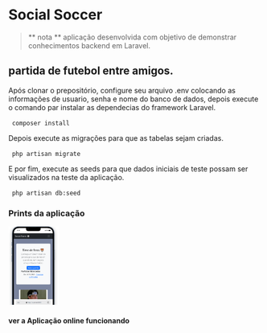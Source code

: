 # Social Soccer 
> ** nota **
aplicação desenvolvida com objetivo de demonstrar conhecimentos backend em Laravel.

## partida de futebol entre amigos.
Após clonar o prepositório, configure seu arquivo .env colocando as informações de usuario, senha e nome do banco de dados, depois execute o comando par instalar as dependecias do framework Laravel.
```shell
 composer install
```
Depois execute as migrações para que as tabelas sejam criadas.
```shell
 php artisan migrate
```
E por fim, execute as seeds para que dados iniciais de teste possam ser visualizados na teste da aplicação.
```shell
 php artisan db:seed
```
### Prints da aplicação
<img src="/public/img/responsive.png" width="100px">

#### ver a Aplicação online funcionando
